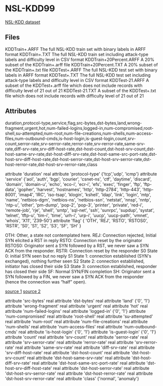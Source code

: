 NSL-KDD99
=========
[NSL-KDD dataset](http://nsl.cs.unb.ca/NSL-KDD/)

Files
------
KDDTrain+.ARFF  The full NSL-KDD train set with binary labels in ARFF format
KDDTrain+.TXT   The full NSL-KDD train set including attack-type labels and difficulty level in CSV format
KDDTrain+20Percent.ARFF    A 20% subset of the KDDTrain+.arff file
KDDTrain+20Percent.TXT A 20% subset of the KDDTrain+.txt file
KDDTest+.ARFF   The full NSL-KDD test set with binary labels in ARFF format
KDDTest+.TXT    The full NSL-KDD test set including attack-type labels and difficulty level in CSV format
KDDTest-21.ARFF A subset of the KDDTest+.arff file which does not include records with difficulty level of 21 out of 21
KDDTest-21.TXT  A subset of the KDDTest+.txt file which does not include records with difficulty level of 21 out of 21

Attributes
----------
duration,protocol-type,service,flag,src-bytes,dst-bytes,land,wrong-fragment,urgent,hot,num-failed-logins,logged-in,num-compromised,root-shell,su-attempted,num-root,num-file-creations,num-shells,num-access-files,num-outbound-cmds,is-host-login,is-guest-login,count,srv-count,serror-rate,srv-serror-rate,rerror-rate,srv-rerror-rate,same-srv-rate,diff-srv-rate,srv-diff-host-rate,dst-host-count,dst-host-srv-count,dst-host-same-srv-rate,dst-host-diff-srv-rate,dst-host-same-src-port-rate,dst-host-srv-diff-host-rate,dst-host-serror-rate,dst-host-srv-serror-rate,dst-host-rerror-rate,dst-host-srv-rerror-rate,class

attribute 'duration' real
attribute 'protocol-type' {'tcp','udp', 'icmp'} 
attribute 'service' {'aol', 'auth', 'bgp', 'courier', 'csnet-ns', 'ctf', 'daytime', 'discard', 'domain', 'domain-u', 'echo', 'eco-i', 'ecr-i', 'efs', 'exec', 'finger', 'ftp', 'ftp-data', 'gopher', 'harvest', 'hostnames', 'http', 'http-2784', 'http-443', 'http-8001', 'imap4', 'IRC', 'iso-tsap', 'klogin', 'kshell', 'ldap', 'link', 'login', 'mtp', 'name', 'netbios-dgm', 'netbios-ns', 'netbios-ssn', 'netstat', 'nnsp', 'nntp', 'ntp-u', 'other', 'pm-dump', 'pop-2', 'pop-3', 'printer', 'private', 'red-i', 'remote-job', 'rje', 'shell', 'smtp', 'sql-net', 'ssh', 'sunrpc', 'supdup', 'systat', 'telnet', 'tftp-u', 'tim-i', 'time', 'urh-i', 'urp-i', 'uucp', 'uucp-path', 'vmnet', 'whois', 'X11', 'Z39-50'} 
attribute 'flag' { 'OTH', 'REJ', 'RSTO', 'RSTOS0', 'RSTR', 'S0', 'S1', 'S2', 'S3', 'SF', 'SH' }

OTH: Other, a state not contemplated here. 
REJ: Connection rejected, Initial SYN elicited a RST in reply 
RSTO: Connection reset by the originator 
RSTOS0: Originator sent a SYN followed by a RST, we never saw a SYN
ACK from the responder.
RSTR: Connection reset by the responder 
S0 State 0: initial SYN seen but no reply 
S1 State 1: connection established (SYN's exchanged), nothing 
further seen 
S2 State 2: connection established, initiator has closed their side 
S3 State 3: connection established, responder has closed their side 
SF: Normal SYN/FIN completion 
SH: Originator sent a SYN followed by a FIN, we never saw a SYN ACK
from the responder (hence the connection was “half” open).

[source 1](http://www.iaeng.org/publication/WCECS2012/WCECS2012_pp30-35.pdf)
[source 2](http://www.takakura.com/Kyoto_data/BenchmarkData-Description-v3.pdf)

attribute 'src-bytes' real
attribute 'dst-bytes' real
attribute 'land' {'0', '1'}
attribute 'wrong-fragment' real
attribute 'urgent' real
attribute 'hot' real
attribute 'num-failed-logins' real
attribute 'logged-in' {'0', '1'}
attribute 'num-compromised' real
attribute 'root-shell' real
attribute 'su-attempted' real
attribute 'num-root' real
attribute 'num-file-creations' real
attribute 'num-shells' real
attribute 'num-access-files' real
attribute 'num-outbound-cmds' real
attribute 'is-host-login' {'0', '1'}
attribute 'is-guest-login' {'0', '1'}
attribute 'count' real
attribute 'srv-count' real
attribute 'serror-rate' real
attribute 'srv-serror-rate' real
attribute 'rerror-rate' real
attribute 'srv-rerror-rate' real
attribute 'same-srv-rate' real
attribute 'diff-srv-rate' real
attribute 'srv-diff-host-rate' real
attribute 'dst-host-count' real
attribute 'dst-host-srv-count' real
attribute 'dst-host-same-srv-rate' real
attribute 'dst-host-diff-srv-rate' real
attribute 'dst-host-same-src-port-rate' real
attribute 'dst-host-srv-diff-host-rate' real
attribute 'dst-host-serror-rate' real
attribute 'dst-host-srv-serror-rate' real
attribute 'dst-host-rerror-rate' real
attribute 'dst-host-srv-rerror-rate' real
attribute 'class' {'normal', 'anomaly'}


